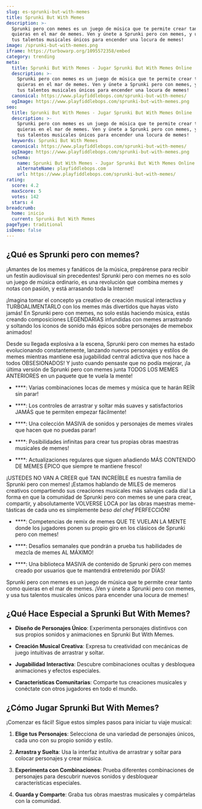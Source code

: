 ```yaml
---
slug: es-sprunki-but-with-memes
title: Sprunki But With Memes
description: >-
  Sprunki pero con memes es un juego de música que te permite crear tanto como
  quieras en el mar de memes. Ven y únete a Sprunki pero con memes, y usa
  tus talentos musicales únicos para encender una locura de memes!
image: /sprunki-but-with-memes.png
iframe: https://turbowarp.org/1095572358/embed
category: trending
meta:
  title: Sprunki But With Memes - Jugar Sprunki But With Memes Online
  description: >-
    Sprunki pero con memes es un juego de música que te permite crear tanto como
    quieras en el mar de memes. Ven y únete a Sprunki pero con memes, y usa
    tus talentos musicales únicos para encender una locura de memes!
  canonical: https://www.playfiddlebops.com/sprunki-but-with-memes/
  ogImage: https://www.playfiddlebops.com/sprunki-but-with-memes.png
seo:
  title: Sprunki But With Memes - Jugar Sprunki But With Memes Online
  description: >-
    Sprunki pero con memes es un juego de música que te permite crear tanto como
    quieras en el mar de memes. Ven y únete a Sprunki pero con memes, y usa
    tus talentos musicales únicos para encender una locura de memes!
  keywords: Sprunki But With Memes
  canonical: https://www.playfiddlebops.com/sprunki-but-with-memes/
  ogImage: https://www.playfiddlebops.com/sprunki-but-with-memes.png
  schema:
    name: Sprunki But With Memes - Jugar Sprunki But With Memes Online
    alternateName: playfiddlebops.com
    url: https://www.playfiddlebops.com/sprunki-but-with-memes/
rating:
  score: 4.2
  maxScore: 5
  votes: 142
  stars: 4
breadcrumb:
  home: inicio
  current: Sprunki But With Memes
pageType: traditional
isDemo: false
---
```


## ¿Qué es Sprunki pero con memes?

¡Amantes de los memes y fanáticos de la música, prepárense para recibir un festín audiovisual sin precedentes! Sprunki pero con memes no es solo un juego de música ordinario, es una revolución que combina memes y notas con pasión, y está arrasando toda la Internet!

¡Imagina tomar el concepto ya creativo de creación musical interactiva y TURBOALIMENTARLO con los memes más divertidos que hayas visto jamás! En Sprunki pero con memes, no solo estás haciendo música, estás creando composiciones LEGENDARIAS infundidas con memes arrastrando y soltando los iconos de sonido más épicos sobre personajes de memebox animados!

Desde su llegada explosiva a la escena, Sprunki pero con memes ha estado evolucionando constantemente, lanzando nuevos personajes y estilos de memes mientras mantiene esa jugabilidad central adictiva que nos hace a todos OBSESIONADOS! Y justo cuando pensaste que no podía mejorar, ¡la última versión de Sprunki pero con memes junta TODOS LOS MEMES ANTERIORES en un paquete que te vuela la mente!

- ****: Varias combinaciones locas de memes y música que te harán REÍR sin parar!

- ****: Los controles de arrastrar y soltar más suaves y satisfactorios JAMÁS que te permiten empezar fácilmente!

- ****: Una colección MASIVA de sonidos y personajes de memes virales que hacen que no puedas parar!

- ****: Posibilidades infinitas para crear tus propias obras maestras musicales de memes!

- ****: Actualizaciones regulares que siguen añadiendo MÁS CONTENIDO DE MEMES ÉPICO que siempre te mantiene fresco!

¡USTEDES NO VAN A CREER qué TAN INCREÍBLE es nuestra familia de Sprunki pero con memes! ¡Estamos hablando de MILES de memeros creativos compartiendo sus creaciones musicales más salvajes cada día! La forma en que la comunidad de Sprunki pero con memes se une para crear, compartir, y absolutamente VOLVERSE LOCA por las obras maestras meme-tásticas de cada uno es simplemente *beso del chef* PERFECCIÓN!

- ****: Competencias de remix de memes QUE TE VUELAN LA MENTE donde los jugadores ponen su propio giro en los clásicos de Sprunki pero con memes!

- ****: Desafíos semanales que pondrán a prueba tus habilidades de mezcla de memes AL MÁXIMO!

- ****: Una biblioteca MASIVA de contenido de Sprunki pero con memes creado por usuarios que te mantendrá entretenido por DÍAS!

Sprunki pero con memes es un juego de música que te permite crear tanto como quieras en el mar de memes. ¡Ven y únete a Sprunki pero con memes, y usa tus talentos musicales únicos para encender una locura de memes!

## ¿Qué Hace Especial a Sprunki But With Memes?

- **Diseño de Personajes Único**: Experimenta personajes distintivos con sus propios sonidos y animaciones en Sprunki But With Memes.

- **Creación Musical Creativa**: Expresa tu creatividad con mecánicas de juego intuitivas de arrastrar y soltar.

- **Jugabilidad Interactiva**: Descubre combinaciones ocultas y desbloquea animaciones y efectos especiales.

- **Características Comunitarias**: Comparte tus creaciones musicales y conéctate con otros jugadores en todo el mundo.

## ¿Cómo Jugar Sprunki But With Memes?

¡Comenzar es fácil! Sigue estos simples pasos para iniciar tu viaje musical:

1. **Elige tus Personajes**: Selecciona de una variedad de personajes únicos, cada uno con su propio sonido y estilo.

1. **Arrastra y Suelta**: Usa la interfaz intuitiva de arrastrar y soltar para colocar personajes y crear música.

1. **Experimenta con Combinaciones**: Prueba diferentes combinaciones de personajes para descubrir nuevos sonidos y desbloquear características especiales.

1. **Guarda y Comparte**: Graba tus obras maestras musicales y compártelas con la comunidad.